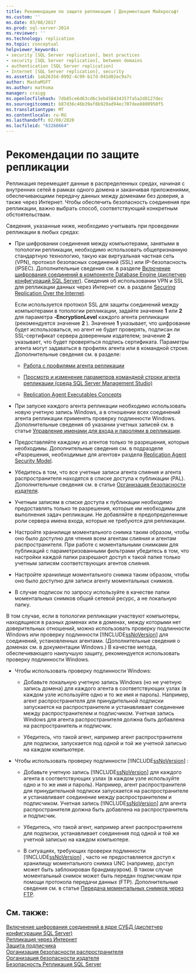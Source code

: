```yaml
---
title: Рекомендации по защите репликации | Документация Майкрософт
ms.custom: ''
ms.date: 03/08/2017
ms.prod: sql-server-2014
ms.reviewer: ''
ms.technology: replication
ms.topic: conceptual
helpviewer_keywords:
- security [SQL Server replication], best practices
- security [SQL Server replication], between domains
- authentication [SQL Server replication]
- Internet [SQL Server replication], security
ms.assetid: 1ab2635d-0992-4c99-b17d-041d02ec9a7c
author: MashaMSFT
ms.author: mathoma
manager: craigg
ms.openlocfilehash: 7db85ce6d63cd6c3eb458434357fa5a2d8127dec
ms.sourcegitcommit: b87d36c46b39af8b929ad94ec707dee8800950f5
ms.translationtype: MT
ms.contentlocale: ru-RU
ms.lasthandoff: 02/08/2020
ms.locfileid: "63268664"
---
```

# <a name="replication-security-best-practices"></a>Рекомендации по защите репликации
  Репликация перемещает данные в распределенных средах, начиная с внутренних сетей в рамках одного домена и заканчивая приложениями, обеспечивающими передачу данных между доменами без доверия, а также через Интернет. Чтобы обеспечить безопасность соединения при репликации, важно выбрать способ, соответствующий конкретным обстоятельствам.  
  
 Сведения, указанные ниже, необходимо учитывать при проведении репликации в любых средах:  
  
-   При шифровании соединения между компьютерами, занятыми в топологии репликации, необходимо использовать общепризнанную стандартную технологию, такую как виртуальная частная сеть (VPN), протокол безопасных соединений (SSL) или IP-безопасность (IPSEC). Дополнительные сведения см. в разделе [Включение шифрования соединений в компоненте Database Engine (диспетчер конфигураций SQL Server)](../../../database-engine/configure-windows/enable-encrypted-connections-to-the-database-engine.md). Сведения об использовании VPN и SSL для репликации данных через Интернет см. в разделе [Securing Replication Over the Internet](securing-replication-over-the-internet.md).  
  
     Если используется протокол SSL для защиты соединений между компьютерами в топологии репликации, задайте значение **1** или **2** для параметра **-EncryptionLevel** каждого агента репликации (рекомендуется значение **2** ). Значение **1** указывает, что шифрование будет использоваться, но агент не будет проверять, подписан ли SSL-сертификат сервера доверенным издателем; значение **2** указывает, что будет проверяться подпись сертификата. Параметры агента могут задаваться в профилях агента или в командной строке. Дополнительные сведения см. в разделе:  
  
    -   [Работа с профилями агента репликации](../agents/replication-agent-profiles.md)  
  
    -   [Просмотр и изменение параметров командной строки агента репликации (среда SQL Server Management Studio)](../agents/view-and-modify-replication-agent-command-prompt-parameters.md)  
  
    -   [Replication Agent Executables Concepts](../concepts/replication-agent-executables-concepts.md)  
  
-   При запуске каждого агента репликации необходимо использовать новую учетную запись Windows, а в отношении всех соединений агента репликации применять проверку подлинности Windows. Дополнительные сведения об указании учетных записей см. в статье [Управление именами для входа и паролями в репликации](identity-and-access-control-replication.md#manage-logins-and-passwords-in-replication).  
  
-   Предоставляйте каждому из агентов только те разрешения, которые необходимы. Дополнительные сведения см. в подразделе «Разрешения, необходимые для агентов» раздела [Replication Agent Security Model](replication-agent-security-model.md).  
  
-   Убедитесь в том, что все учетные записи агента слияния и агента распространителя находятся в списке доступа к публикации (PAL). Дополнительные сведения см. в статье [Организация безопасности издателя](secure-the-publisher.md).  
  
-   Учетным записям в списке доступа к публикации необходимо предоставлять только те разрешения, которые им необходимы для выполнения задач репликации. Не добавляйте в предопределенные роли сервера имена входа, которые не требуются для репликации.  
  
-   Настройте хранилище моментального снимка таким образом, чтобы оно было доступно для чтения всем агентам слияния и агентам распространителя. При работе с моментальными снимками для публикаций с параметризованными фильтрами убедитесь в том, что настройки каждой папки разрешают доступ к такой папке только учетным записям соответствующих агентов слияния.  
  
-   Настройте хранилище моментального снимка таким образом, чтобы оно было доступно для записи агенту моментальных снимков.  
  
-   В случае подписок по запросу используйте в качестве папки моментальных снимков общий сетевой ресурс, а не локальную папку.  
  
 В том случае, если в топологии репликации участвуют компьютеры, находящиеся в разных доменах или в доменах, между которыми нет доверительных отношений, можно использовать проверку подлинности Windows или проверку подлинности [!INCLUDE[ssNoVersion](../../../includes/ssnoversion-md.md)] для соединений, установленных агентами. (Дополнительные сведения о доменах см. в документации Windows.) В качестве метода, обеспечивающего наилучшую защиту, рекомендуется использовать проверку подлинности Windows.  
  
-   Чтобы использовать проверку подлинности Windows:  
  
    -   Добавьте локальную учетную запись Windows (но не учетную запись домена) для каждого агента в соответствующих узлах (в каждом узле используйте одно и то же имя и пароль). Например, агент распространителя для принудительной подписки запускается на распространителе и устанавливает соединение между распространителем и подписчиком. Учетная запись Windows для агента распространителя должна быть добавлена на распространитель и подписчик.  
  
    -   Убедитесь, что такой агент, например агент распространителя для подписки, запускается под одной и той же учетной записью на каждом компьютере.  
  
-   Чтобы использовать проверку подлинности [!INCLUDE[ssNoVersion](../../../includes/ssnoversion-md.md)] :  
  
    -   Добавьте учетную запись [!INCLUDE[ssNoVersion](../../../includes/ssnoversion-md.md)] для каждого агента в соответствующих узлах (в каждом узле используйте одно и то же имя и пароль). Например, агент распространителя для принудительной подписки запускается на распространителе и устанавливает соединение между распространителем и подписчиком. Учетная запись [!INCLUDE[ssNoVersion](../../../includes/ssnoversion-md.md)] для агента распространителя должна быть добавлена на распространитель и подписчик.  
  
    -   Убедитесь, что такой агент, например агент распространителя для подписки, устанавливает соединения под одной и той же учетной записью на каждом компьютере.  
  
    -   В ситуациях, требующих проверки подлинности [!INCLUDE[ssNoVersion](../../../includes/ssnoversion-md.md)] , часто не предоставляется доступ к хранилищу моментального снимка UNC (например, доступ может быть заблокирован брандмауэром). В таком случае моментальный снимок может быть передан подписчикам при помощи протокола передачи данных (FTP). Дополнительные сведения см. в статье [Передача моментальных снимков через FTP](../transfer-snapshots-through-ftp.md).  
  
## <a name="see-also"></a>См. также:  
 [Включение шифрования соединений в ядре СУБД (диспетчер конфигурации SQL Server)](../../../database-engine/configure-windows/enable-encrypted-connections-to-the-database-engine.md)   
 [Репликация через Интернет](../replication-over-the-internet.md)   
 [Защита подписчика](secure-the-subscriber.md)   
 [Организация безопасности распространителя](secure-the-distributor.md)   
 [Организация безопасности издателя](secure-the-publisher.md)   
 [Безопасность Репликация SQL Server](view-and-modify-replication-security-settings.md)  
  
  
